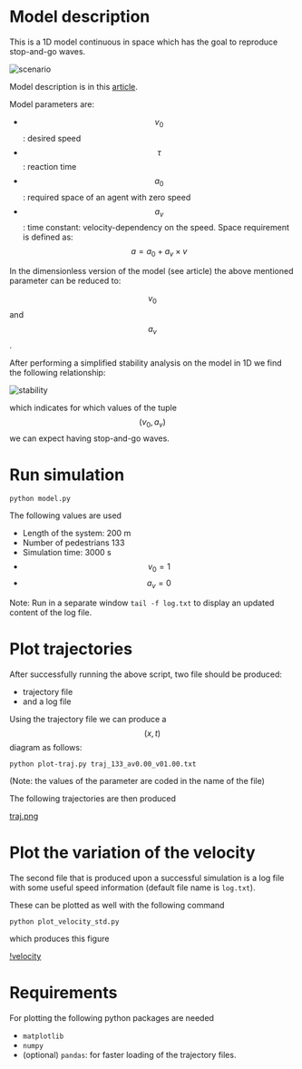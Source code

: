 # Model description 

This is a 1D model continuous in space which has the goal to reproduce stop-and-go waves. 

![scenario](../cor.png)

Model description is in this [article](../article.pdf).

Model parameters are: 

- $$v_0$$: desired speed
- $$\tau$$: reaction time
- $$a_0$$: required space of an agent with zero speed
- $$a_v$$: time constant: velocity-dependency on the speed.
  Space requirement is defined as: $$a=a_0 + a_v\times v$$

In the dimensionless version of the model (see article) the above mentioned parameter can be reduced to: 

$$v_0$$ and $$a_v$$. 

After performing a simplified stability analysis on the model in 1D we find the following relationship: 

![stability](../stability.png)

which indicates for which values of the tuple $$(v_0,a_v)$$ we can expect having stop-and-go waves.


# Run simulation 

```
python model.py 
```
The following values are used 

- Length of the system: 200 m 
- Number of pedestrians 133
- Simulation time: 3000 s
- $$v_0=1$$
- $$a_v=0$$

Note: Run in a separate window `tail -f log.txt` to display an updated content of the log file.

# Plot trajectories 

After successfully running the above script, two file should be produced: 

- trajectory file
- and a log file

Using the trajectory file we can produce a $$(x,t)$$ diagram as follows: 

```
python plot-traj.py traj_133_av0.00_v01.00.txt
```

(Note: the values of the parameter are coded in the name of the file)

The following trajectories are then produced

[traj.png](../traj_133_av0.00_v01.00.png)

# Plot the variation of the velocity

The second file that is produced upon a successful simulation is a log file with some useful speed information (default file name is `log.txt`).

These can be plotted as well with the following command 

```
python plot_velocity_std.py
```

which produces this figure

[!velocity](../std_log.png)



# Requirements 

For plotting  the following python packages are needed

- `matplotlib`
- `numpy`
- (optional) `pandas`: for faster loading of the trajectory files.
